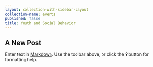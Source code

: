 ```yaml
---
layout: collection-with-sidebar-layout
collection-name: events
published: false
title: Youth and Social Behavior
---
```

## A New Post

Enter text in [Markdown](http://daringfireball.net/projects/markdown/). Use the toolbar above, or click the **?** button for formatting help.
